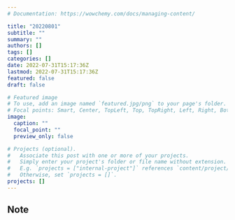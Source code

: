 ```yaml
---
# Documentation: https://wowchemy.com/docs/managing-content/

title: "20220801"
subtitle: ""
summary: ""
authors: []
tags: []
categories: []
date: 2022-07-31T15:17:36Z
lastmod: 2022-07-31T15:17:36Z
featured: false
draft: false

# Featured image
# To use, add an image named `featured.jpg/png` to your page's folder.
# Focal points: Smart, Center, TopLeft, Top, TopRight, Left, Right, BottomLeft, Bottom, BottomRight.
image:
  caption: ""
  focal_point: ""
  preview_only: false

# Projects (optional).
#   Associate this post with one or more of your projects.
#   Simply enter your project's folder or file name without extension.
#   E.g. `projects = ["internal-project"]` references `content/project/deep-learning/index.md`.
#   Otherwise, set `projects = []`.
projects: []
---
```


## Note

